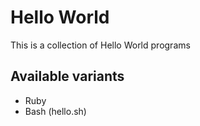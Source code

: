 # Hello World

This is a collection of Hello World programs

## Available variants

- Ruby
- Bash (hello.sh)
